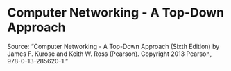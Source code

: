 # Computer Networking - A Top-Down Approach
Source: “Computer Networking - A Top-Down Approach (Sixth Edition) by James F. Kurose and Keith W. Ross (Pearson). Copyright 2013 Pearson, 978-0-13-285620-1.”
